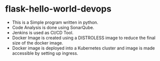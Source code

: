 # flask-hello-world-devops

- This is a Simple program written in python. 
- Code Analysis is done using SonarQube.
- Jenkins is used as CI/CD Tool.
- Docker Image is created using a DISTROLESS image to reduce the final size of the docker image.
- Docker image is deployed into a Kubernetes cluster and image is made accessible by setting up ingress.
